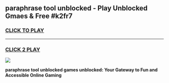 
## paraphrase tool unblocked - Play Unblocked Gmaes & Free #k2fr7
<h3>
<a href="https://news.freeplayer.one?title=paraphrase_tool_unblocked&ref=26F">CLICK TO PLAY</a></h3>
<hr>

<h3>
<a href="https://news.freeplayer.one?title=paraphrase_tool_unblocked&ref=26F">CLICK 2 PLAY</a>
  
</h3>

<a href="https://news.freeplayer.one?title=paraphrase_tool_unblocked&ref=26F/"><img src="https://clearcache.store/games.png"></a>


**paraphrase tool unblocked games unblocked: Your Gateway to Fun and Accessible Online Gaming**
